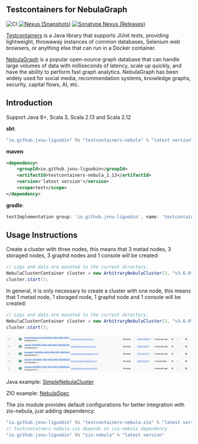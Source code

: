 Testcontainers for NebulaGraph
---

![CI][Badge-CI] [![Nexus (Snapshots)][Badge-Snapshots]][Link-Snapshots] [![Sonatype Nexus (Releases)][Badge-Releases]][Link-Releases]

[Badge-CI]: https://github.com/nebula-contrib/testcontainers-nebula/actions/workflows/scala.yml/badge.svg
[Badge-Snapshots]: https://img.shields.io/nexus/s/io.github.jxnu-liguobin/testcontainers-nebula_3?server=https%3A%2F%2Foss.sonatype.org
[Link-Snapshots]: https://oss.sonatype.org/content/repositories/snapshots/io/github/jxnu-liguobin/testcontainers-nebula_3/

[Badge-Releases]: https://img.shields.io/nexus/r/io.github.jxnu-liguobin/testcontainers-nebula_3?server=https%3A%2F%2Foss.sonatype.org
[Link-Releases]: https://oss.sonatype.org/content/repositories/releases/io/github/jxnu-liguobin/testcontainers-nebula_3/

[Testcontainers](https://github.com/testcontainers/testcontainers-java)  is a Java library that supports JUnit tests, providing lightweight, throwaway instances of common databases, Selenium web browsers, or anything else that can run in a Docker container.

[NebulaGraph](https://github.com/vesoft-inc/nebula) is a popular open-source graph database that can handle large volumes of data with milliseconds of latency, scale up quickly, and have the ability to perform fast graph analytics. NebulaGraph has been widely used for social media, recommendation systems, knowledge graphs, security, capital flows, AI, etc.


## Introduction

Support Java 8+, Scala 3, Scala 2.13 and Scala 2.12

**sbt**:
```scala
"io.github.jxnu-liguobin" %% "testcontainers-nebula" % "latest version" % Test
```

**maven**:
```xml
<dependency>
    <groupId>io.github.jxnu-liguobin</groupId>
    <artifactId>testcontainers-nebula_2.13</artifactId>
    <version>'latest version'</version>
    <scope>test</scope>
</dependency>
```

**gradle**:
```groovy
testImplementation group: 'io.github.jxnu-liguobin', name: 'testcontainers-nebula_2.13', version: 'latest version'
```

## Usage Instructions

Create a cluster with three nodes, this means that 3 metad nodes, 3 storaged nodes, 3 graphd nodes and 1 console will be created:
```java
// Logs and data are mounted to the current directory.
NebulaClusterContainer cluster = new ArbitraryNebulaCluster(3, "v3.6.0", Optional.of("./"));
cluster.start();
```

In general, it is only necessary to create a cluster with one node, this means that 1 metad node, 1 storaged node, 1 graphd node and 1 console will be created:
```java
// Logs and data are mounted to the current directory.
NebulaClusterContainer cluster = new ArbitraryNebulaCluster(1, "v3.6.0", Optional.of("./"));
cluster.start();
```
![testcontainers_nebula](testcontainers_nebula.png)

Java example: [SimpleNebulaCluster](./examples/src/main/java/testcontainers/containers/SimpleNebulaCluster.java)

ZIO example: [NebulaSpec](./zio/src/test/scala/testcontainers/containers/znebula/NebulaSpec.scala)

The zio module provides default configurations for better integration with zio-nebula, just adding dependency:
```scala
"io.github.jxnu-liguobin" %% "testcontainers-nebula-zio" % "latest version"
// testcontainers-nebula-zio depends on zio-nebula dependency 
"io.github.jxnu-liguobin" %% "zio-nebula" % "latest version"
```